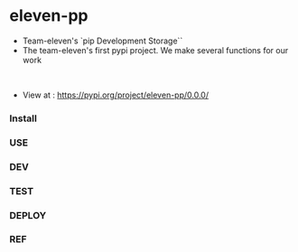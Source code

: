 # eleven-pp
- Team-eleven's `pip Development Storage``
- The team-eleven's first pypi project. We make several functions for our work
<br>

- View at : https://pypi.org/project/eleven-pp/0.0.0/

### Install

### USE

### DEV

### TEST

### DEPLOY

### REF
